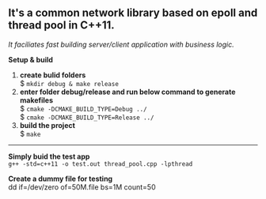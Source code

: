 ## It's a common network library based on epoll and thread pool in C++11.           
*It faciliates fast building server/client application with business logic.*    
  
**Setup & build**
1. **create bulid folders**   
$ `mkdir debug & make release`
2. **enter folder debug/release and run below command to generate makefiles**    
$ `cmake -DCMAKE_BUILD_TYPE=Debug ../`    
$ `cmake -DCMAKE_BUILD_TYPE=Release ../`   
3. **build the project**    
$ `make`
--------------------------------------------------    
**Simply buid the test app**  
`g++ -std=c++11 -o test.out thread_pool.cpp -lpthread`         

**Create a dummy file for testing**    
dd if=/dev/zero of=50M.file bs=1M count=50
